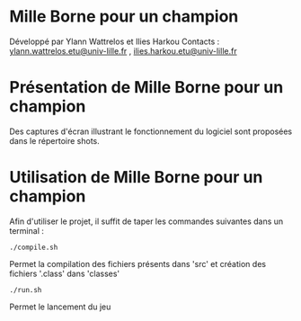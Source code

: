 # Mille Borne pour un champion

Développé par Ylann Wattrelos et Ilies Harkou
Contacts : ylann.wattrelos.etu@univ-lille.fr , ilies.harkou.etu@univ-lille.fr

# Présentation de Mille Borne pour un champion

<Description de votre jeu>
Des captures d'écran illustrant le fonctionnement du logiciel sont proposées dans le répertoire shots.

# Utilisation de Mille Borne pour un champion

Afin d'utiliser le projet, il suffit de taper les commandes suivantes dans un terminal :

```
./compile.sh
```

Permet la compilation des fichiers présents dans 'src' et création des fichiers '.class' dans 'classes'

```
./run.sh
```

Permet le lancement du jeu
